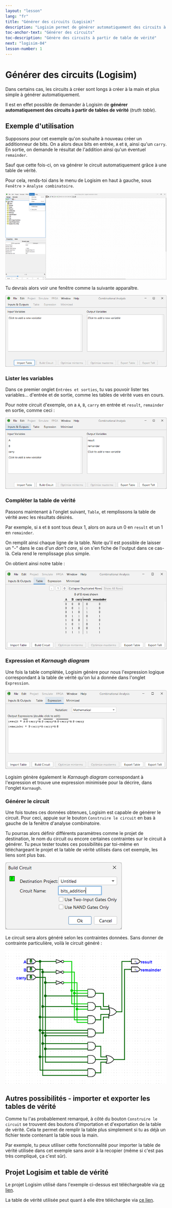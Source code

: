 ```yaml
---
layout: "lesson"
lang: "fr"
title: "Générer des circuits (Logisim)"
description: "Logisim permet de générer automatiquement des circuits à partir d'une table de vérité"
toc-anchor-text: "Générer des circuits"
toc-description: "Génère des circuits à partir de table de vérité"
next: "logisim-04"
lesson-number: 1
---
```


# Générer des circuits (Logisim)

Dans certains cas, les circuits à créer sont longs à créer à la main et plus simple à générer automatiquement.

Il est en effet possible de demander à Logisim de **générer automatiquement des circuits à partir de tables de vérité** (*truth table*).

## Exemple d'utilisation

Supposons pour cet exemple qu'on souhaite à nouveau créer un additionneur de bits. On a alors deux bits en entrée, `A` et `B`, ainsi qu'un `carry`. En sortie, on demande le résultat de l'addition ainsi qu'un éventuel `remainder`.

Sauf que cette fois-ci, on va générer le circuit automatiquement grâce à une table de vérité.

Pour cela, rends-toi dans le menu de Logisim en haut à gauche, sous `Fenêtre` > `Analyse combinatoire`.

![L'image du menu à ouvrir devrait apparaître ici](assets/images/logisim-03-combinational-analysis-menu-item.png)

Tu devrais alors voir une fenêtre comme la suivante apparaître.

![L'image de la fenêtre en question devrait apparaître ici](assets/images/logisim-03-combinational-analysis-inputs-and-outputs-tab.png)

### Lister les variables

Dans ce premier onglet `Entrées et sorties`, tu vas pouvoir lister tes variables... d'entrée et de sortie, comme les tables de vérité vues en cours.

Pour notre circuit d'exemple, on a `A`, `B`, `carry` en entrée et `result`, `remainder` en sortie, comme ceci :

![L'image de la liste des entrées et sorties remplies devrait apparaître ici](assets/images/logisim-03-combinational-analysis-inputs-and-outputs-tab-filled-in.png)

### Compléter la table de vérité

Passons maintenant à l'onglet suivant, `Table`, et remplissons la table de vérité avec les résultats désirés.

Par exemple, si `A` et `B` sont tous deux 1, alors on aura un 0 en `result` et un 1 en `remainder`.

On remplit ainsi chaque ligne de la table. Note qu'il est possible de laisser un "-" dans le cas d'un *don't care*, si on s'en fiche de l'output dans ce cas-là. Cela rend le remplissage plus simple.

On obtient ainsi notre table :

![L'image de la table complétée devrait apparaître ici](assets/images/logisim-03-combinational-analysis-table-tab-filled-in.png)

### Expression et *Karnaugh diagram*

Une fois la table complétée, Logisim génère pour nous l'expression logique correspondant à la table de vérité qu'on lui a donnée dans l'onglet `Expression`.

![L'image de l'expression générée automatiquement devrait apparaître ici](assets/images/logisim-03-combinational-analysis-expression-tab.png)

Logisim génère également le *Karnaugh diagram* correspondant à l'expression et trouve une expression minimisée pour la décrire, dans l'onglet `Karnaugh`.

### Générer le circuit

Une fois toutes ces données obtenues, Logisim est capable de générer le circuit. Pour ceci, appuie sur le bouton `Construire le circuit` en bas à gauche de la fenêtre d'analyse combinatoire.

Tu pourras alors définir différents paramètres comme le projet de destination, le nom du circuit ou encore certaines contraintes sur le circuit à générer. Tu peux tester toutes ces possibilités par toi-même en téléchargeant le projet et la table de vérité utilisés dans cet exemple, les liens sont plus bas.

![L'image des paramètres de génération de circuit devrait s'afficher ici](assets/images/logisim-03-combinational-analysis-build-circuit.png)

Le circuit sera alors généré selon les contraintes données. Sans donner de contrainte particulière, voilà le circuit généré :

![L'image du circuit généré automatiquement devrait apparaître ici](assets/images/logisim-03-combinational-analysis-built-circuit.png)

## Autres possibilités - importer et exporter les tables de vérité

Comme tu l'as probablement remarqué, à côté du bouton `Construire le circuit` se trouvent des boutons d'importation et d'exportation de la table de vérité. Cela te permet de remplir la table plus simplement si tu as déjà un fichier texte contenant la table sous la main.

Par exemple, tu peux utiliser cette fonctionnalité pour importer la table de vérité utilisée dans cet exemple sans avoir à la recopier (même si c'est pas très compliqué, ça c'est sûr).

## Projet Logisim et table de vérité

Le projet Logisim utilisé dans l'exemple ci-dessus est téléchargeable via <a href="/assets/logisim/projects/logisim_03_generate_circuits_with_truth_tables.circ" download="logisim_03_generate_circuits_with_truth_tables.circ">ce lien</a>.

La table de vérité utilisée peut quant à elle être téléchargée via <a href="/assets/logisim/truth-tables/logisim-03-generate-circuits-with-truth-tables.txt" download="logisim-03-generate-circuits-with-truth-tables.txt">ce lien</a>.